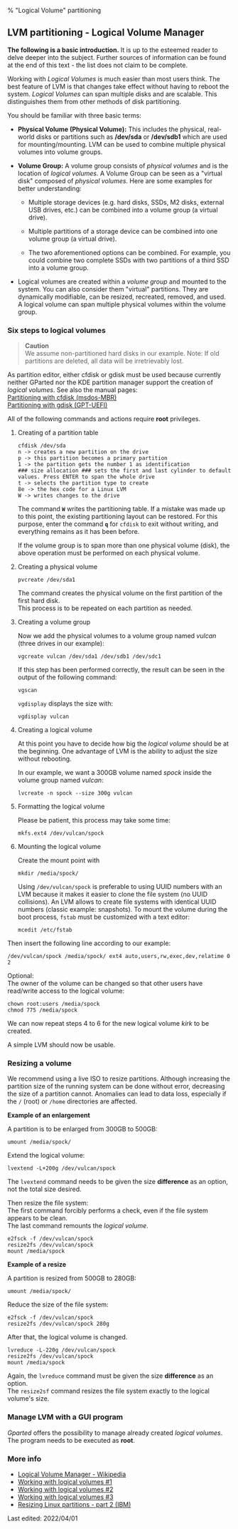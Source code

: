 % "Logical Volume" partitioning

## LVM partitioning - Logical Volume Manager

**The following is a basic introduction.** It is up to the esteemed reader to delve deeper into the subject. Further sources of information can be found at the end of this text - the list does not claim to be complete.

Working with *Logical Volumes* is much easier than most users think. The best feature of LVM is that changes take effect without having to reboot the system. *Logical Volumes* can span multiple disks and are scalable. This distinguishes them from other methods of disk partitioning.

You should be familiar with three basic terms:

+ **Physical Volume (Physical Volume):** This includes the physical, real-world disks or partitions such as **/dev/sda** or **/dev/sdb1** which are used for mounting/mounting. LVM can be used to combine multiple physical volumes into volume groups.

+ **Volume Group:** A volume group consists of *physical volumes* and is the location of *logical volumes*. A Volume Group can be seen as a "virtual disk" composed of *physical volumes*. Here are some examples for better understanding:

  + Multiple storage devices (e.g. hard disks, SSDs, M2 disks, external USB drives, etc.) can be combined into a volume group (a virtual drive).

  + Multiple partitions of a storage device can be combined into one volume group (a virtual drive).

  + The two aforementioned options can be combined. For example, you could combine two complete SSDs with two partitions of a third SSD into a volume group.

+ Logical volumes are created within a *volume group* and mounted to the system. You can also consider them "virtual" partitions. They are dynamically modifiable, can be resized, recreated, removed, and used. A logical volume can span multiple physical volumes within the volume group.

### Six steps to logical volumes

> **Caution**  
> We assume non-partitioned hard disks in our example. Note: If old partitions are deleted, all data will be irretrievably lost.

As partition editor, either cfdisk or gdisk must be used because currently neither GParted nor the KDE partition manager support the creation of *logical volumes*. See also the manual pages:  
[Partitioning with cfdisk (msdos-MBR)](0314-part-cfdisk_en.md#partitioning-with-fdisk)  
[Partitioning with gdisk (GPT-UEFI)](0313-part-gdisk_en.md#partitioning-with-gdisk)

All of the following commands and actions require **root** privileges.

1. Creating of a partition table

   ~~~
   cfdisk /dev/sda
   n -> creates a new partition on the drive
   p -> this partition becomes a primary partition
   1 -> the partition gets the number 1 as identification
   ### size allocation ### sets the first and last cylinder to default values. Press ENTER to span the whole drive
   t -> selects the partition type to create
   8e -> the hex code for a Linux LVM
   W -> writes changes to the drive
   ~~~

   The command **`W`** writes the partitioning table. If a mistake was made up to this point, the existing partitioning layout can be restored. For this purpose, enter the command **`q`** for `cfdisk` to exit without writing, and everything remains as it has been before.

   If the volume group is to span more than one physical volume (disk), the above operation must be performed on each physical volume.

2. Creating a physical volume

   ~~~
   pvcreate /dev/sda1
   ~~~

   The command creates the physical volume on the first partition of the first hard disk.  
   This process is to be repeated on each partition as needed.

3. Creating a volume group

   Now we add the physical volumes to a volume group named *vulcan* (three drives in our example):

   ~~~
   vgcreate vulcan /dev/sda1 /dev/sdb1 /dev/sdc1
   ~~~

   If this step has been performed correctly, the result can be seen in the output of the following command:

   ~~~
   vgscan
   ~~~

   `vgdisplay` displays the size with:

   ~~~
   vgdisplay vulcan
   ~~~

4. Creating a logical volume

   At this point you have to decide how big the *logical volume* should be at the beginning. One advantage of LVM is the ability to adjust the size without rebooting.

   In our example, we want a 300GB volume named *spock* inside the volume group named *vulcan*:

   ~~~
   lvcreate -n spock --size 300g vulcan
   ~~~

5. Formatting the logical volume

   Please be patient, this process may take some time:

   ~~~
   mkfs.ext4 /dev/vulcan/spock
   ~~~

6. Mounting the logical volume

   Create the mount point with

   ~~~
   mkdir /media/spock/
   ~~~

   
   Using `/dev/vulcan/spock` is preferable to using UUID numbers with an LVM because it makes it easier to clone the file system (no UUID collisions). An LVM allows to create file systems with identical UUID numbers (classic example: snapshots).
   To mount the volume during the boot process, `fstab` must be customized with a text editor:  

   ~~~
   mcedit /etc/fstab
   ~~~

  Then insert the following line according to our example:

   ~~~
   /dev/vulcan/spock /media/spock/ ext4 auto,users,rw,exec,dev,relatime 0 2
   ~~~

   Optional:  
   The owner of the volume can be changed so that other users have read/write access to the logical volume:

   ~~~
   chown root:users /media/spock
   chmod 775 /media/spock
   ~~~

We can now repeat steps 4 to 6 for the new logical volume *kirk* to be created.

A simple LVM should now be usable.

### Resizing a volume

We recommend using a live ISO to resize partitions. Although increasing the partition size of the running system can be done without error, decreasing the size of a partition cannot. Anomalies can lead to data loss, especially if the `/` (root) or `/home` directories are affected.

**Example of an enlargement**

A partition is to be enlarged from 300GB to 500GB:

~~~
umount /media/spock/
~~~

Extend the logical volume:

~~~
lvextend -L+200g /dev/vulcan/spock
~~~

The `lvextend` command needs to be given the size **difference** as an option, not the total size desired.

Then resize the file system:  
The first command forcibly performs a check, even if the file system appears to be clean.  
The last command remounts the *logical volume*.

~~~
e2fsck -f /dev/vulcan/spock
resize2fs /dev/vulcan/spock
mount /media/spock
~~~

**Example of a resize**

A partition is resized from 500GB to 280GB:

~~~
umount /media/spock/
~~~

Reduce the size of the file system:

~~~
e2fsck -f /dev/vulcan/spock
resize2fs /dev/vulcan/spock 280g
~~~

After that, the logical volume is changed.

~~~
lvreduce -L-220g /dev/vulcan/spock
resize2fs /dev/vulcan/spock
mount /media/spock
~~~

Again, the `lvreduce` command must be given the size **difference** as an option.  
The `resize2sf` command resizes the file system exactly to the logical volume's size.

### Manage LVM with a GUI program

*Gparted* offers the possibility to manage already created *logical volumes*. The program needs to be executed as **root**.

### More info

+ [Logical Volume Manager - Wikipedia](https://wikipedia.org/wiki/Logical_Volume_Manager)  
+ [Working with logical volumes #1](https://thelinuxexperiment.com/working-with-logical-volumes-part-1/)  
+ [Working with logical volumes #2](https://thelinuxexperiment.com/working-with-logical-volumes-part-2/)  
+ [Working with logical volumes #3](https://thelinuxexperiment.com/working-with-logical-volumes-part-3/)  
+ [Resizing Linux partitions - part 2 (IBM)](https://developer.ibm.com/tutorials/l-resizing-partitions-2/)

<div id="rev">Last edited: 2022/04/01</div>

